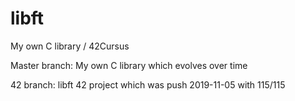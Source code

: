 # libft
My own C library / 42Cursus

Master branch:
My own C library which evolves over time

42 branch:
libft 42 project which was push 2019-11-05 with 115/115
